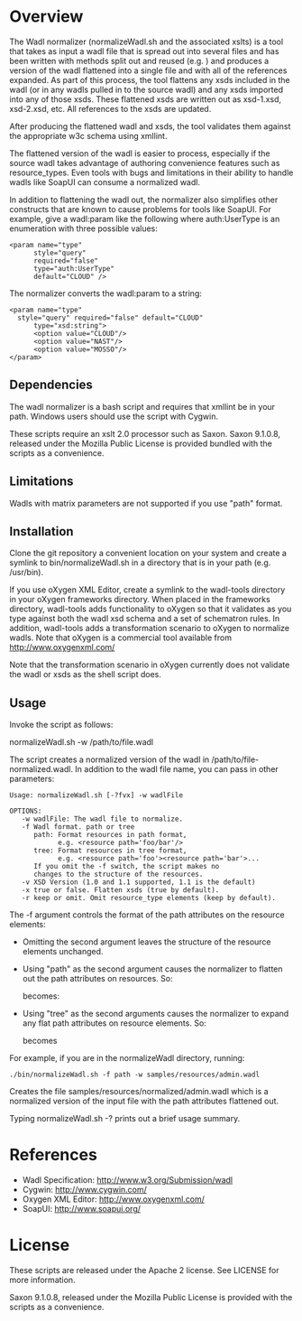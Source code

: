 Overview
========
The Wadl normalizer (normalizeWadl.sh and the associated xslts) is a
tool that takes as input a wadl file that is spread out into several
files and has been written with methods split out and reused
(e.g. <method href="#getVersionInfo"/>) and produces a version of the
wadl flattened into a single file and with all of the references
expanded. As part of this process, the tool flattens any xsds included
in the wadl (or in any wadls pulled in to the source wadl) and any
xsds imported into any of those xsds. These flattened xsds are written
out as xsd-1.xsd, xsd-2.xsd, etc. All references to the xsds are
updated.

After producing the flattened wadl and xsds, the tool validates them
against the appropriate w3c schema using xmllint.

The flattened version of the wadl is easier to process, especially if
the source wadl takes advantage of authoring convenience features such
as resource_types. Even tools with bugs and limitations in their
ability to handle wadls like SoapUI can consume a normalized wadl.

In addition to flattening the wadl out, the normalizer also simplifies
other constructs that are known to cause problems for tools like
SoapUI. For example, give a wadl:param like the following where
auth:UserType is an enumeration with three possible values:

    <param name="type"      
          style="query"
          required="false" 
          type="auth:UserType"
          default="CLOUD" />

The normalizer converts the wadl:param to a string:

    <param name="type" 
	  style="query" required="false" default="CLOUD"
          type="xsd:string">
          <option value="CLOUD"/>
          <option value="NAST"/>
          <option value="MOSSO"/>
    </param>

Dependencies
------------
The wadl normalizer is a bash script and requires that xmllint be in
your path. Windows users should use the script with Cygwin. 

These scripts require an xslt 2.0 processor such as Saxon. Saxon
9.1.0.8, released under the Mozilla Public License is provided bundled
with the scripts as a convenience.

Limitations
-----------
Wadls with matrix parameters are not supported if you use "path"
format.

Installation
------------
Clone the git repository a convenient location on your system and
create a symlink to bin/normalizeWadl.sh in a directory that is in
your path (e.g. /usr/bin). 

If you use oXygen XML Editor, create a symlink to the wadl-tools
directory in your oXygen frameworks directory. When placed in the
frameworks directory, wadl-tools adds functionality to oXygen so that
it validates as you type against both the wadl xsd schema and a set of
schematron rules. In addition, wadl-tools adds a transformation
scenario to oXygen to normalize wadls. Note that oXygen is a
commercial tool available from http://www.oxygenxml.com/

Note that the transformation scenario in oXygen currently does not
validate the wadl or xsds as the shell script does.

Usage
-----
Invoke the script as follows:

normalizeWadl.sh -w /path/to/file.wadl

The script creates a normalized version of the wadl in
/path/to/file-normalized.wadl. In addition to the wadl file name, you
can pass in other parameters:

    Usage: normalizeWadl.sh [-?fvx] -w wadlFile

    OPTIONS:
       -w wadlFile: The wadl file to normalize.
       -f Wadl format. path or tree
          path: Format resources in path format, 
                e.g. <resource path='foo/bar'/>
          tree: Format resources in tree format, 
                e.g. <resource path='foo'><resource path='bar'>...
          If you omit the -f switch, the script makes no 
          changes to the structure of the resources.
       -v XSD Version (1.0 and 1.1 supported, 1.1 is the default)
       -x true or false. Flatten xsds (true by default).
       -r keep or omit. Omit resource_type elements (keep by default).

The -f argument controls the format of the path attributes on the
resource elements:

 * Omitting the second argument leaves the structure of the resource
   elements unchanged.

 * Using "path" as the second argument causes the normalizer to
   flatten out the path attributes on resources. So:

    <resource path="nast" id="nastUsers">
            <resource path="{nastId}" id="nastId">

   becomes:

    <resource path="nast/{nastId}" id="nastUsers">

 * Using "tree" as the second arguments causes the normalizer to
   expand any flat path attributes on resource elements. So:

    <resource path="nast/{nastId}" id="nastUsers">

   becomes

    <resource path="nast" id="nastUsers">
       <resource path="{nastId}" id="nastId-d2e381">

For example, if you are in the normalizeWadl directory, running:

    ./bin/normalizeWadl.sh -f path -w samples/resources/admin.wadl

Creates the file samples/resources/normalized/admin.wadl which is a
normalized version of the input file with the path attributes
flattened out.

Typing normalizeWadl.sh -? prints out a brief usage summary. 

References
==========
* Wadl Specification: http://www.w3.org/Submission/wadl
* Cygwin: http://www.cygwin.com/
* Oxygen XML Editor: http://www.oxygenxml.com/
* SoapUI: http://www.soapui.org/

License
=======
These scripts are released under the Apache 2 license. See LICENSE for
more information.

Saxon 9.1.0.8, released under the Mozilla Public License is provided
with the scripts as a convenience.
